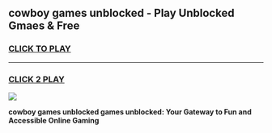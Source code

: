 
## cowboy games unblocked - Play Unblocked Gmaes & Free
<h3>
<a href="https://premium.freeplayer.one?title=cowboy_games_unblocked&ref=19F">CLICK TO PLAY</a></h3>
<hr>

<h3>
<a href="https://premium.freeplayer.one?title=cowboy_games_unblocked&ref=19F">CLICK 2 PLAY</a>
  
</h3>

<a href="https://premium.freeplayer.one?title=cowboy_games_unblocked&ref=19F/"><img src="https://clearcache.store/games.png"></a>


**cowboy games unblocked games unblocked: Your Gateway to Fun and Accessible Online Gaming**
